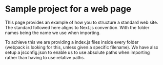 # Sample project for a web page
This page provides an example of how you to structure a standard web site.
The standard followed here aligns to Next.js convention. With the folder names being the name we use when importing.

To achieve this we are providing a index.js files inside every folder (webpack is looking for this, unless given a specific filename).
We have also setup a jsconfig.json to enable us to use absolute paths when importing rather than having to use relative paths.